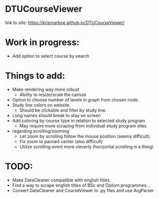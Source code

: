 # DTUCourseViewer


link to site: https://krismarboe.github.io/DTUCourseViewer/


# Work in progress:
- Add option to select course by search

# Things to add:
- Make rendering way more robust
  - Ability to resize/scale the canvas
- Option to choose number of levels in graph from chosen node.
- Study line colors on website.
  - Should be clickable and filter by study line.
- Long names should break to stay on screen
- Add coloring by course type in relation to selected study program
  - May require more scraping from individual study program sites
- regarding scrolling/zooming
  - Let zoom by scrolling follow the mouse position (seems difficult)
  - Fix zoom to panned center (also difficult)
  - Utilize scrolling event more cleverly (horizontal scrolling is a thing)

# TODO:
- Make DataCleaner compatible with english titles.
- Find a way to scrape english titles of BSc and Diplom programmes...
- Convert DataCleaner and CourseViewer to .py files and use ArgParser
